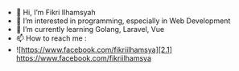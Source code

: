 [1.1]: http://i.imgur.com/tXSoThF.png (twitter icon with padding)
[2.1]: http://i.imgur.com/P3YfQoD.png (facebook icon with padding)
[3.1]: http://i.imgur.com/yCsTjba.png (google plus icon with padding)
[4.1]: http://i.imgur.com/YckIOms.png (tumblr icon with padding)
[5.1]: http://i.imgur.com/1AGmwO3.png (dribbble icon with padding)
[6.1]: http://i.imgur.com/0o48UoR.png (github icon with padding)

- 👋 Hi, I’m Fikri Ilhamsyah
- 👀 I’m interested in programming, especially in Web Development
- 🌱 I’m currently learning Golang, Laravel, Vue
- 📫 How to reach me :
- ![https://www.facebook.com/fikriilhamsya][2.1] https://www.facebook.com/fikriilhamsya




<!---
krifik/krifik is a ✨ special ✨ repository because its `README.md` (this file) appears on your GitHub profile.
You can click the Preview link to take a look at your changes.
--->
